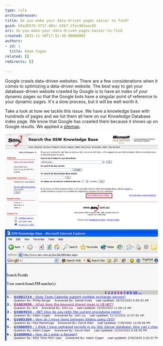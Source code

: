 ```yaml
---
type: rule
archivedreason: 
title: Do you make your data-driven pages easier to find?
guid: b9a26576-3717-401c-b2b7-2fac461eac65
uri: do-you-make-your-data-driven-pages-easier-to-find
created: 2015-11-10T17:51:49.0000000Z
authors:
- id: 1
  title: Adam Cogan
related: []
redirects: []

---
```


Google crawls data-driven websites. There are a few considerations when it comes to optimizing a data-driven website. The best way to get your database-driven website crawled by Google is to have an index of your dynamic pages so that the Google bots have a singular point of reference to your dynamic pages. It's a slow process, but it will be well worth it.



<!--endintro-->

Take a look at how we tackle this issue. We have a knowledge base with hundreds of pages and we list them all here on our Knowledge Database index page. We know that Google has crawled them because it shows up on Google results. We applied a [sitemap](https://support.google.com/webmasters/answer/156184?hl=en).

![It is hard for search engines to know which option from the drop down field they should go into. Here we add a link to our Knowledge Base Index](kbsearch.jpg)
![By default the dynamic pages behind this page would be invisible to Google. You need to provide a link that will make them visible to Google](KbIndex.jpg)

